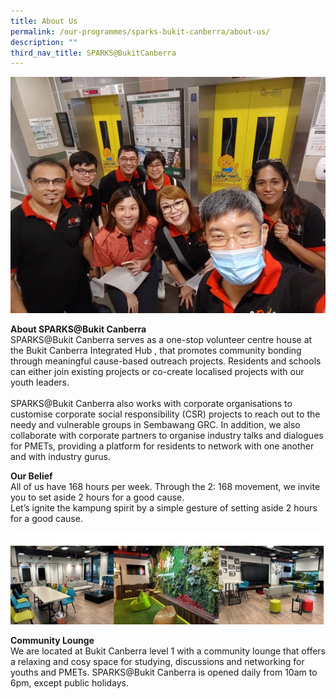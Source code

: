 ```yaml
---
title: About Us
permalink: /our-programmes/sparks-bukit-canberra/about-us/
description: ""
third_nav_title: SPARKS@BukitCanberra
---
```

![](/images/SPARKS@Bukit%20Canberra/aboutus1.jpg)


<b>**About SPARKS@Bukit Canberra**</b>
<br>
SPARKS@Bukit Canberra serves as a one-stop volunteer centre house at the Bukit Canberra Integrated Hub  , that promotes community bonding through meaningful cause-based outreach projects.    Residents and schools can either join existing projects or co-create localised projects with our youth leaders.<br><br>
SPARKS@Bukit Canberra also works with corporate organisations to customise corporate social responsibility (CSR) projects to reach out to the needy and vulnerable groups in Sembawang GRC. In addition, we also collaborate with corporate partners to organise industry talks and dialogues for PMETs, providing a platform for residents to network with one another and with industry gurus.

<b>Our Belief</b><br>
All of us have 168 hours per week. Through the 2: 168 movement, we invite you to set aside 2 hours for a good cause.<br>
Let’s ignite the kampung spirit by a simple gesture of setting aside 2 hours for a good cause.

![SPARKS@Bukit Canberra Community Lounge](/images/Our%20Programmes/sparks@bukit%20canberra%20community%20lounge.jpg)

<b>Community Lounge</b><br>
We are located at Bukit Canberra level 1 with a community lounge that offers a relaxing and cosy space for studying, discussions and networking for youths and PMETs. SPARKS@Bukit Canberra is opened daily from 10am to 6pm, except public holidays.